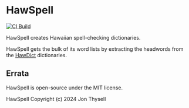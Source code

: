 # HawSpell #

[![CI Build](https://github.com/jonthysell/HawSpell/actions/workflows/ci.yml/badge.svg)](https://github.com/jonthysell/HawSpell/actions/workflows/ci.yml)

HawSpell creates Hawaiian spell-checking dictionaries.

HawSpell gets the bulk of its word lists by extracting the headwords from the [HawDict](https://github.com/jonthysell/HawDict) dictionaries.

## Errata ##

HawSpell is open-source under the MIT license.

HawSpell Copyright (c) 2024 Jon Thysell
